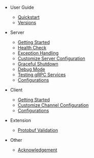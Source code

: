 - User Guide
    - [Quickstart](en-us/guide/quickstart.md)
    - [Versions](en-us/guide/version.md) 
- Server
    - [Getting Started](en-us/server/onboarding.md)
    - [Health Check](en-us/server/health-check.md)
    - [Exception Handling](en-us/server/exception-handling.md)
    - [Customize Server Configuration](en-us/server/customize-server-config.md)
    - [Graceful Shutdown](en-us/server/graceful-shutdown.md)
    - [Debug Mode](en-us/server/debug-mode.md)
    - [Testing gRPC Services](en-us/server/testing.md)
    - [Configurations](en-us/server/configuration.md)

- Client
    - [Getting Started](en-us/client/onboarding.md)
    - [Customize Channel Configuration](en-us/client/customize-channel-config.md)
    - [Configurations](en-us/client/configuration.md)

- Extension
    - [Protobuf Validation](en-us/extension/protobuf-validation.md)

- Other
    - [Acknowledgement](en-us/other/acknowledgement.md)
